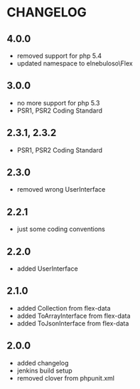 # CHANGELOG

## 4.0.0

- removed support for php 5.4
- updated namespace to elnebuloso\Flex

## 3.0.0

- no more support for php 5.3
- PSR1, PSR2 Coding Standard

## 2.3.1, 2.3.2

- PSR1, PSR2 Coding Standard

## 2.3.0

- removed wrong UserInterface

## 2.2.1

- just some coding conventions

## 2.2.0

- added UserInterface

## 2.1.0

- added Collection from flex-data
- added ToArrayInterface from flex-data
- added ToJsonInterface from flex-data

## 2.0.0

- added changelog
- jenkins build setup
- removed clover from phpunit.xml